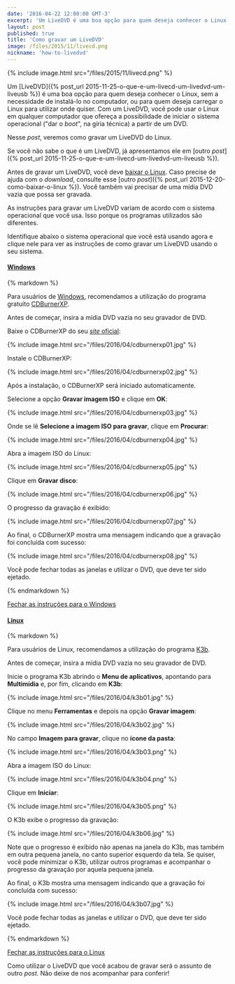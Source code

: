 ```yaml
---
date: '2016-04-22 12:00:00 GMT-3'
excerpt: 'Um LiveDVD é uma boa opção para quem deseja conhecer o Linux, sem a necessidade de instalá-lo no computador, ou carregar o Linux para utilizar onde quiser. Com um LiveDVD, você pode usar o Linux em qualquer computador que ofereça a possibilidade de iniciar o sistema operacional ("dar o boot", na gíria técnica) a partir de um DVD. Nesse post, veremos como gravar um LiveDVD do Linux.'
layout: post
published: true
title: 'Como gravar um LiveDVD'
image: /files/2015/11/livecd.png
nickname: 'how-to-livedvd'
---
```


{% include image.html src="/files/2015/11/livecd.png" %}

Um [LiveDVD]({% post_url 2015-11-25-o-que-e-um-livecd-um-livedvd-um-liveusb %}) é uma boa opção para quem deseja conhecer o Linux, sem a necessidade de instalá-lo no computador, ou para quem deseja carregar o Linux para utilizar onde quiser. Com um LiveDVD, você pode usar o Linux em qualquer computador que ofereça a possibilidade de iniciar o sistema operacional ("dar o *boot*", na gíria técnica) a partir de um DVD.

Nesse *post*, veremos como gravar um LiveDVD do Linux.

Se você não sabe o que é um LiveDVD, já apresentamos ele em [outro *post*]({% post_url 2015-11-25-o-que-e-um-livecd-um-livedvd-um-liveusb %}).

Antes de gravar um LiveDVD, você deve [baixar o Linux][download]. Caso precise de ajuda com o *download*, consulte esse [outro *post*]({% post_url 2015-12-20-como-baixar-o-linux %}). Você também vai precisar de uma mídia DVD vazia que possa ser gravada.

As instruções para gravar um LiveDVD variam de acordo com o sistema operacional que você usa. Isso porque os programas utilizados são diferentes.

Identifique abaixo o sistema operacional que você está usando agora e clique nele para ver as instruções de como gravar um LiveDVD usando o seu sistema.

[download]: /pt/download/

<div class="no-ads-here panel-group" id="help-accordion" role="tablist" aria-multiselectable="true">
<div class="panel panel-default">
    <div class="panel-heading" role="tab" id="help-windows">
        <h4 class="panel-title">
            <a role="button" data-toggle="collapse" href="#help-windows-collapse" aria-expanded="true" aria-controls="help-windows-collapse">
                <i class="fa fa-windows"></i> Windows
            </a>
        </h4>
    </div>
    <div id="help-windows-collapse" class="panel-collapse collapse" role="tabpanel" aria-labelledby="help-windows">
        <div class="panel-body">
{% markdown %}

Para usuários de [Windows][windows], recomendamos a utilização do programa gratuito [CDBurnerXP][cdburnerxp].

Antes de começar, insira a mídia DVD vazia no seu gravador de DVD.

Baixe o CDBurnerXP do seu [*site* oficial][cdburnerxp]:

{% include image.html src="/files/2016/04/cdburnerxp01.jpg" %}

Instale o CDBurnerXP:

{% include image.html src="/files/2016/04/cdburnerxp02.jpg" %}

Após a instalação, o CDBurnerXP será iniciado automaticamente.

Selecione a opção **Gravar imagem ISO** e clique em **OK**:

{% include image.html src="/files/2016/04/cdburnerxp03.jpg" %}

Onde se lê **Selecione a imagem ISO para gravar**, clique em **Procurar**:

{% include image.html src="/files/2016/04/cdburnerxp04.jpg" %}

Abra a imagem ISO do Linux:

{% include image.html src="/files/2016/04/cdburnerxp05.jpg" %}

Clique em **Gravar disco**:

{% include image.html src="/files/2016/04/cdburnerxp06.jpg" %}

O progresso da gravação é exibido:

{% include image.html src="/files/2016/04/cdburnerxp07.jpg" %}

Ao final, o CDBurnerXP mostra uma mensagem indicando que a gravação foi concluída com sucesso:

{% include image.html src="/files/2016/04/cdburnerxp08.jpg" %}

Você pode fechar todas as janelas e utilizar o DVD, que deve ter sido ejetado.

[windows]: https://www.microsoft.com/pt-br/windows/
[cdburnerxp]: https://cdburnerxp.se/

{% endmarkdown %}
<p><a role="button" data-toggle="collapse" href="#help-windows-collapse" aria-controls="help-windows-collapse">Fechar as instruções para o Windows</a></p></div>
</div>
</div>
<div class="panel panel-default">
    <div class="panel-heading" role="tab" id="help-suse">
        <h4 class="panel-title">
            <a role="button" data-toggle="collapse" href="#help-suse-collapse" aria-expanded="true" aria-controls="help-suse-collapse">
                <i class="fa fa-linux"></i> Linux
            </a>
        </h4>
    </div>
    <div id="help-suse-collapse" class="panel-collapse collapse" role="tabpanel" aria-labelledby="help-suse">
        <div class="panel-body">
{% markdown %}

Para usuários de Linux, recomendamos a utilização do programa [K3b][k3b].

Antes de começar, insira a mídia DVD vazia no seu gravador de DVD.

Inicie o programa K3b abrindo o **Menu de aplicativos**, apontando para **Multimídia** e, por fim, clicando em **K3b**:

{% include image.html src="/files/2016/04/k3b01.jpg" %}

Clique no menu **Ferramentas** e depois na opção **Gravar imagem**:

{% include image.html src="/files/2016/04/k3b02.jpg" %}

No campo **Imagem para gravar**, clique no **ícone da pasta**:

{% include image.html src="/files/2016/04/k3b03.png" %}

Abra a imagem ISO do Linux:

{% include image.html src="/files/2016/04/k3b04.png" %}

Clique em **Iniciar**:

{% include image.html src="/files/2016/04/k3b05.png" %}

O K3b exibe o progresso da gravação:

{% include image.html src="/files/2016/04/k3b06.jpg" %}

Note que o progresso é exibido não apenas na janela do K3b, mas também em outra pequena janela, no canto superior esquerdo da tela. Se quiser, você pode minimizar o K3b, utilizar outros programas e acompanhar o progresso da gravação por aquela pequena janela.

Ao final, o K3b mostra uma mensagem indicando que a gravação foi concluída com sucesso:

{% include image.html src="/files/2016/04/k3b07.jpg" %}

Você pode fechar todas as janelas e utilizar o DVD, que deve ter sido ejetado.

[k3b]: http://www.k3b.org/

{% endmarkdown %}
<p><a role="button" data-toggle="collapse" href="#help-suse-collapse" aria-controls="help-suse-collapse">Fechar as instruções para o Linux</a></p></div>
</div>
</div>
</div>

Como utilizar o LiveDVD que você acabou de gravar será o assunto de outro *post*. Não deixe de nos acompanhar para conferir!
